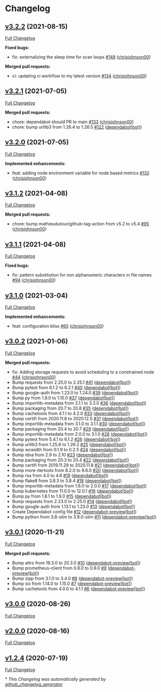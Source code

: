 # Changelog

## [v3.2.2](https://github.com/chrisjohnson00/handbrake-k8s-job-creator/tree/v3.2.2) (2021-08-15)

[Full Changelog](https://github.com/chrisjohnson00/handbrake-k8s-job-creator/compare/v3.2.1...v3.2.2)

**Fixed bugs:**

- fix: externalizing the sleep time for scan loops [\#148](https://github.com/chrisjohnson00/handbrake-k8s-job-creator/pull/148) ([chrisjohnson00](https://github.com/chrisjohnson00))

**Merged pull requests:**

- ci: updating ci workflow to my latest version [\#134](https://github.com/chrisjohnson00/handbrake-k8s-job-creator/pull/134) ([chrisjohnson00](https://github.com/chrisjohnson00))

## [v3.2.1](https://github.com/chrisjohnson00/handbrake-k8s-job-creator/tree/v3.2.1) (2021-07-05)

[Full Changelog](https://github.com/chrisjohnson00/handbrake-k8s-job-creator/compare/v3.2.0...v3.2.1)

**Merged pull requests:**

- chore: dependabot should PR to main [\#133](https://github.com/chrisjohnson00/handbrake-k8s-job-creator/pull/133) ([chrisjohnson00](https://github.com/chrisjohnson00))
- chore: bump urllib3 from 1.26.4 to 1.26.5 [\#122](https://github.com/chrisjohnson00/handbrake-k8s-job-creator/pull/122) ([dependabot[bot]](https://github.com/apps/dependabot))

## [v3.2.0](https://github.com/chrisjohnson00/handbrake-k8s-job-creator/tree/v3.2.0) (2021-07-05)

[Full Changelog](https://github.com/chrisjohnson00/handbrake-k8s-job-creator/compare/v3.1.2...v3.2.0)

**Implemented enhancements:**

- feat: adding node environment variable for node based metrics [\#132](https://github.com/chrisjohnson00/handbrake-k8s-job-creator/pull/132) ([chrisjohnson00](https://github.com/chrisjohnson00))

## [v3.1.2](https://github.com/chrisjohnson00/handbrake-k8s-job-creator/tree/v3.1.2) (2021-04-08)

[Full Changelog](https://github.com/chrisjohnson00/handbrake-k8s-job-creator/compare/v3.1.1...v3.1.2)

**Merged pull requests:**

- chore: bump mathieudutour/github-tag-action from v5.2 to v5.4 [\#95](https://github.com/chrisjohnson00/handbrake-k8s-job-creator/pull/95) ([chrisjohnson00](https://github.com/chrisjohnson00))

## [v3.1.1](https://github.com/chrisjohnson00/handbrake-k8s-job-creator/tree/v3.1.1) (2021-04-08)

[Full Changelog](https://github.com/chrisjohnson00/handbrake-k8s-job-creator/compare/v3.1.0...v3.1.1)

**Fixed bugs:**

- fix: pattern substitution for non alphanumeric characters in file names [\#94](https://github.com/chrisjohnson00/handbrake-k8s-job-creator/pull/94) ([chrisjohnson00](https://github.com/chrisjohnson00))

## [v3.1.0](https://github.com/chrisjohnson00/handbrake-k8s-job-creator/tree/v3.1.0) (2021-03-04)

[Full Changelog](https://github.com/chrisjohnson00/handbrake-k8s-job-creator/compare/v3.0.2...v3.1.0)

**Implemented enhancements:**

- feat: configuration bliss [\#65](https://github.com/chrisjohnson00/handbrake-k8s-job-creator/pull/65) ([chrisjohnson00](https://github.com/chrisjohnson00))

## [v3.0.2](https://github.com/chrisjohnson00/handbrake-k8s-job-creator/tree/v3.0.2) (2021-01-06)

[Full Changelog](https://github.com/chrisjohnson00/handbrake-k8s-job-creator/compare/v3.0.1...v3.0.2)

**Merged pull requests:**

- fix: Adding storage requests to avoid scheduling to a constrained node [\#44](https://github.com/chrisjohnson00/handbrake-k8s-job-creator/pull/44) ([chrisjohnson00](https://github.com/chrisjohnson00))
- Bump requests from 2.25.0 to 2.25.1 [\#41](https://github.com/chrisjohnson00/handbrake-k8s-job-creator/pull/41) ([dependabot[bot]](https://github.com/apps/dependabot))
- Bump pytest from 6.1.2 to 6.2.1 [\#40](https://github.com/chrisjohnson00/handbrake-k8s-job-creator/pull/40) ([dependabot[bot]](https://github.com/apps/dependabot))
- Bump google-auth from 1.23.0 to 1.24.0 [\#39](https://github.com/chrisjohnson00/handbrake-k8s-job-creator/pull/39) ([dependabot[bot]](https://github.com/apps/dependabot))
- Bump py from 1.9.0 to 1.10.0 [\#37](https://github.com/chrisjohnson00/handbrake-k8s-job-creator/pull/37) ([dependabot[bot]](https://github.com/apps/dependabot))
- Bump importlib-metadata from 3.1.1 to 3.3.0 [\#36](https://github.com/chrisjohnson00/handbrake-k8s-job-creator/pull/36) ([dependabot[bot]](https://github.com/apps/dependabot))
- Bump packaging from 20.7 to 20.8 [\#35](https://github.com/chrisjohnson00/handbrake-k8s-job-creator/pull/35) ([dependabot[bot]](https://github.com/apps/dependabot))
- Bump cachetools from 4.1.1 to 4.2.0 [\#33](https://github.com/chrisjohnson00/handbrake-k8s-job-creator/pull/33) ([dependabot[bot]](https://github.com/apps/dependabot))
- Bump certifi from 2020.11.8 to 2020.12.5 [\#31](https://github.com/chrisjohnson00/handbrake-k8s-job-creator/pull/31) ([dependabot[bot]](https://github.com/apps/dependabot))
- Bump importlib-metadata from 3.1.0 to 3.1.1 [\#30](https://github.com/chrisjohnson00/handbrake-k8s-job-creator/pull/30) ([dependabot[bot]](https://github.com/apps/dependabot))
- Bump packaging from 20.4 to 20.7 [\#29](https://github.com/chrisjohnson00/handbrake-k8s-job-creator/pull/29) ([dependabot[bot]](https://github.com/apps/dependabot))
- Bump importlib-metadata from 2.0.0 to 3.1.0 [\#28](https://github.com/chrisjohnson00/handbrake-k8s-job-creator/pull/28) ([dependabot[bot]](https://github.com/apps/dependabot))
- Bump pytest from 5.4.1 to 6.1.2 [\#26](https://github.com/chrisjohnson00/handbrake-k8s-job-creator/pull/26) ([dependabot[bot]](https://github.com/apps/dependabot))
- Bump urllib3 from 1.25.8 to 1.26.2 [\#25](https://github.com/chrisjohnson00/handbrake-k8s-job-creator/pull/25) ([dependabot[bot]](https://github.com/apps/dependabot))
- Bump wcwidth from 0.1.9 to 0.2.5 [\#24](https://github.com/chrisjohnson00/handbrake-k8s-job-creator/pull/24) ([dependabot[bot]](https://github.com/apps/dependabot))
- Bump idna from 2.9 to 2.10 [\#23](https://github.com/chrisjohnson00/handbrake-k8s-job-creator/pull/23) ([dependabot[bot]](https://github.com/apps/dependabot))
- Bump packaging from 20.3 to 20.4 [\#22](https://github.com/chrisjohnson00/handbrake-k8s-job-creator/pull/22) ([dependabot[bot]](https://github.com/apps/dependabot))
- Bump certifi from 2019.11.28 to 2020.11.8 [\#21](https://github.com/chrisjohnson00/handbrake-k8s-job-creator/pull/21) ([dependabot[bot]](https://github.com/apps/dependabot))
- Bump more-itertools from 8.2.0 to 8.6.0 [\#20](https://github.com/chrisjohnson00/handbrake-k8s-job-creator/pull/20) ([dependabot[bot]](https://github.com/apps/dependabot))
- Bump rsa from 4.0 to 4.6 [\#19](https://github.com/chrisjohnson00/handbrake-k8s-job-creator/pull/19) ([dependabot[bot]](https://github.com/apps/dependabot))
- Bump flake8 from 3.8.3 to 3.8.4 [\#18](https://github.com/chrisjohnson00/handbrake-k8s-job-creator/pull/18) ([dependabot[bot]](https://github.com/apps/dependabot))
- Bump importlib-metadata from 1.6.0 to 2.0.0 [\#17](https://github.com/chrisjohnson00/handbrake-k8s-job-creator/pull/17) ([dependabot[bot]](https://github.com/apps/dependabot))
- Bump kubernetes from 11.0.0 to 12.0.1 [\#16](https://github.com/chrisjohnson00/handbrake-k8s-job-creator/pull/16) ([dependabot[bot]](https://github.com/apps/dependabot))
- Bump py from 1.8.1 to 1.9.0 [\#15](https://github.com/chrisjohnson00/handbrake-k8s-job-creator/pull/15) ([dependabot[bot]](https://github.com/apps/dependabot))
- Bump requests from 2.23.0 to 2.25.0 [\#14](https://github.com/chrisjohnson00/handbrake-k8s-job-creator/pull/14) ([dependabot[bot]](https://github.com/apps/dependabot))
- Bump google-auth from 1.13.1 to 1.23.0 [\#13](https://github.com/chrisjohnson00/handbrake-k8s-job-creator/pull/13) ([dependabot[bot]](https://github.com/apps/dependabot))
- Create Dependabot config file [\#12](https://github.com/chrisjohnson00/handbrake-k8s-job-creator/pull/12) ([dependabot-preview[bot]](https://github.com/apps/dependabot-preview))
- Bump python from 3.8-slim to 3.9.0-slim [\#11](https://github.com/chrisjohnson00/handbrake-k8s-job-creator/pull/11) ([dependabot-preview[bot]](https://github.com/apps/dependabot-preview))

## [v3.0.1](https://github.com/chrisjohnson00/handbrake-k8s-job-creator/tree/v3.0.1) (2020-11-21)

[Full Changelog](https://github.com/chrisjohnson00/handbrake-k8s-job-creator/compare/v3.0.0...v3.0.1)

**Merged pull requests:**

- Bump attrs from 19.3.0 to 20.3.0 [\#10](https://github.com/chrisjohnson00/handbrake-k8s-job-creator/pull/10) ([dependabot-preview[bot]](https://github.com/apps/dependabot-preview))
- Bump prometheus-client from 0.8.0 to 0.9.0 [\#9](https://github.com/chrisjohnson00/handbrake-k8s-job-creator/pull/9) ([dependabot-preview[bot]](https://github.com/apps/dependabot-preview))
- Bump zipp from 3.1.0 to 3.4.0 [\#8](https://github.com/chrisjohnson00/handbrake-k8s-job-creator/pull/8) ([dependabot-preview[bot]](https://github.com/apps/dependabot-preview))
- Bump six from 1.14.0 to 1.15.0 [\#7](https://github.com/chrisjohnson00/handbrake-k8s-job-creator/pull/7) ([dependabot-preview[bot]](https://github.com/apps/dependabot-preview))
- Bump cachetools from 4.0.0 to 4.1.1 [\#6](https://github.com/chrisjohnson00/handbrake-k8s-job-creator/pull/6) ([dependabot-preview[bot]](https://github.com/apps/dependabot-preview))

## [v3.0.0](https://github.com/chrisjohnson00/handbrake-k8s-job-creator/tree/v3.0.0) (2020-08-26)

[Full Changelog](https://github.com/chrisjohnson00/handbrake-k8s-job-creator/compare/v2.0.0...v3.0.0)

## [v2.0.0](https://github.com/chrisjohnson00/handbrake-k8s-job-creator/tree/v2.0.0) (2020-08-16)

[Full Changelog](https://github.com/chrisjohnson00/handbrake-k8s-job-creator/compare/v1.2.4...v2.0.0)

## [v1.2.4](https://github.com/chrisjohnson00/handbrake-k8s-job-creator/tree/v1.2.4) (2020-07-19)

[Full Changelog](https://github.com/chrisjohnson00/handbrake-k8s-job-creator/compare/dd57cba547b18feadebb1c61dce96d306c2d6ad1...v1.2.4)



\* *This Changelog was automatically generated by [github_changelog_generator](https://github.com/github-changelog-generator/github-changelog-generator)*
